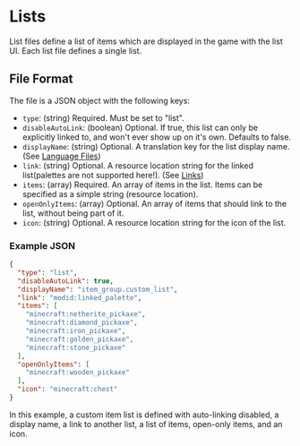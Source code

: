 # Lists

List files define a list of items which are displayed in the game with the list UI. Each list file defines a single list.

## File Format

The file is a JSON object with the following keys:

- `type`: (string) Required. Must be set to "list".
- `disableAutoLink`: (boolean) Optional. If true, this list can only be explicitly linked to, and won't ever show up on it's own. Defaults to false.
- `displayName`: (string) Optional. A translation key for the list display name. (See [Language Files](7.%20Language%20Files.md))
- `link`: (string) Optional. A resource location string for the linked list(palettes are not supported here!). (See [Links](6.%20Links.md))
- `items`: (array) Required. An array of items in the list. Items can be specified as a simple string (resource location).
- `openOnlyItems`: (array) Optional. An array of items that should link to the list, without being part of it.
- `icon`: (string) Optional. A resource location string for the icon of the list.

### Example JSON

```json
{
  "type": "list",
  "disableAutoLink": true,
  "displayName": "item_group.custom_list",
  "link": "modid:linked_palette",
  "items": [
    "minecraft:netherite_pickaxe",
    "minecraft:diamond_pickaxe",
    "minecraft:iron_pickaxe",
    "minecraft:golden_pickaxe",
    "minecraft:stone_pickaxe"
  ],
  "openOnlyItems": [
    "minecraft:wooden_pickaxe"
  ],
  "icon": "minecraft:chest"
}
```

In this example, a custom item list is defined with auto-linking disabled, a display name, a link to another list, a list of items, open-only items, and an icon.
